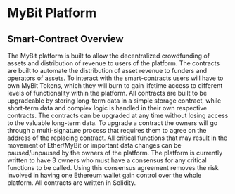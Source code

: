 # MyBit Platform

## Smart-Contract Overview
The MyBit platform is built to allow the decentralized crowdfunding of assets and distribution of revenue to users of the platform. The contracts are built to automate the distribution of asset revenue to funders and operators of assets. To interact with the smart-contracts users will have to own MyBit Tokens, which they will burn to gain lifetime access to different levels of functionality within the platform. All contracts are built to be upgradeable by storing long-term data in a simple storage contract, while short-term data and complex logic is handled in their own respective contracts. The contracts can be upgraded at any time without losing access to the valuable long-term data. To upgrade a contract the owners will go through a multi-signature process that requires them to agree on the address of the replacing contract. All critical functions that may result in the movement of Ether/MyBit or important data changes can be paused/unpaused by the owners of the platform. The platform is currently written to have 3 owners who must have a consensus for any critical functions to be called. Using this consensus agreement removes the risk involved in having one Ethereum wallet gain control over the whole platform. All contracts are written in Solidity.
